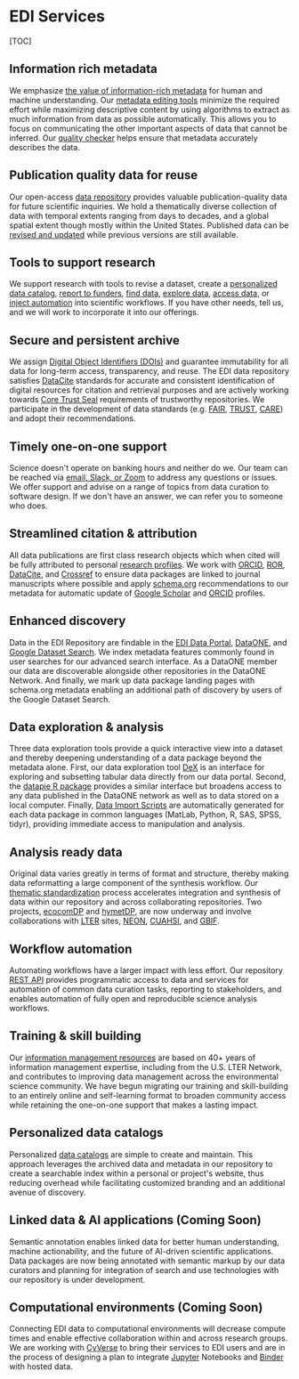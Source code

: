 # EDI Services

[TOC]

## Information rich metadata

We emphasize [the value of information-rich metadata](/templates/resources/the-value-of-metadata.md) for human and machine understanding. Our [metadata editing tools](/templates/resources/creating-metadata-for-publication.md) minimize the required effort while maximizing descriptive content by using algorithms to extract as much information from data as possible automatically. This allows you to focus on communicating the other important aspects of data that cannot be inferred. Our [quality checker](/templates/resources/evaluating-a-data-package.md) helps ensure that metadata accurately describes the data.

## Publication quality data for reuse

Our open-access [data repository](https://portal.edirepository.org/nis/home.jsp) provides valuable publication-quality data for future scientific inquiries. We hold a thematically diverse collection of data with temporal extents ranging from days to decades, and a global spatial extent though mostly within the United States. Published data can be [revised and updated](/templates/resources/updating-a-data-package.md) while previous versions are still available.

## Tools to support research

We support research with tools to revise a dataset, create a [personalized data catalog](/templates/resources/create-a-data-catalog.md), [report to funders](/templates/resources/reporting-to-funders.md), [find data](/templates/resources/finding-data.md), [explore data](/templates/resources/data-exploration.md), [access data](/templates/resources/accessing-data.md), or [inject automation](/templates/resources/event-notifications.md) into scientific workflows. If you have other needs, tell us, and we will work to incorporate it into our offerings.

## Secure and persistent archive

We assign [Digital Object Identifiers (DOIs)](/templates/resources/the-data-package.md#digital-object-identifier-doi) and guarantee immutability for all data for long-term access, transparency, and reuse. The EDI data repository satisfies [DataCite](https://datacite.org/) standards for accurate and consistent identification of digital resources for citation and retrieval purposes and are actively working towards [Core Trust Seal](https://www.coretrustseal.org/) requirements of trustworthy repositories. We participate in the development of data standards (e.g. [FAIR](https://www.go-fair.org/fair-principles/), [TRUST](https://www.nature.com/articles/s41597-020-0486-7), [CARE](https://www.gida-global.org/care)) and adopt their recommendations.

## Timely one-on-one support

Science doesn't operate on banking hours and neither do we. Our team can be reached via [email, Slack, or Zoom](/templates/support/contact-us.md) to address any questions or issues. We offer support and advise on a range of topics from data curation to software design. If we don't have an answer, we can refer you to someone who does.


## Streamlined citation & attribution

All data publications are first class research objects which when cited will be fully attributed to personal [research profiles](/templates/resources/orcid-id.md). We work with [ORCID](https://orcid.org/), [ROR](https://ror.org/), [DataCite](https://datacite.org/), and [Crossref](https://www.crossref.org/) to ensure data packages are linked to journal manuscripts where possible and apply [schema.org](https://schema.org/) recommendations to our metadata for automatic update of [Google Scholar](https://scholar.google.com/) and [ORCID](https://orcid.org/) profiles.


## Enhanced discovery

Data in the EDI Repository are findable in the [EDI Data Portal](https://portal.edirepository.org/nis/home.jsp), [DataONE](https://www.dataone.org/), and [Google Dataset Search](https://datasetsearch.research.google.com/). We index metadata features commonly found in user searches for our advanced search interface. As a DataONE member our data are discoverable alongside other repositories in the DataONE Network. And finally, we mark up data package landing pages with schema.org metadata enabling an additional path of discovery by users of the Google Dataset Search.

## Data exploration & analysis

Three data exploration tools provide a quick interactive view into a dataset and thereby deepening understanding of a data package beyond the metadata alone. First, our data exploration tool [DeX](/templates/resources/data-exploration.md#data-explorer-dex) is an interface for exploring and subsetting tabular data directly from our data portal. Second, the [datapie R package](/templates/resources/data-exploration.md#datapie) provides a similar interface but broadens access to any data published in the DataONE network as well as to data stored on a local computer. Finally, [Data Import Scripts](/templates/resources/data-exploration.md#data-import-scripts) are automatically generated for each data package in common languages (MatLab, Python, R, SAS, SPSS, tidyr), providing immediate access to manipulation and analysis.

## Analysis ready data

Original data varies greatly in terms of format and structure, thereby making data reformatting a large component of the synthesis workflow. Our [thematic standardization](/templates/resources/thematic-standardization.md) process accelerates integration and synthesis of data within our repository and across collaborating repositories. Two projects, [ecocomDP](/templates/resources/thematic-standardization.md#ecocomdp) and [hymetDP](/templates/resources/thematic-standardization.md#hymetdp), are now underway and involve collaborations with [LTER](https://lternet.edu/) sites, [NEON](https://www.neonscience.org/), [CUAHSI](https://www.cuahsi.org/), and [GBIF](https://www.gbif.org/).

## Workflow automation

Automating workflows have a larger impact with less effort. Our repository [REST API](/templates/resources/rest-api.md) provides programmatic access to data and services for automation of common data curation tasks, reporting to stakeholders, and enables automation of fully open and reproducible science analysis workflows.

## Training & skill building

Our [information management resources](/templates/resources/resources-for-information-managers.md) are based on 40+ years of information management expertise, including from the U.S. LTER Network, and contributes to improving data management across the environmental science community. We have begun migrating our training and skill-building to an entirely online and self-learning format to broaden community access while retaining the one-on-one support that makes a lasting impact.

## Personalized data catalogs

Personalized [data catalogs](/templates/resources/create-a-data-catalog.md) are simple to create and maintain. This approach leverages the archived data and metadata in our repository to create a searchable index within a personal or project's website, thus reducing overhead while facilitating customized branding and an additional avenue of discovery.


## Linked data & AI applications (Coming Soon)

Semantic annotation enables linked data for better human understanding, machine actionability, and the future of AI-driven scientific applications. Data packages are now being annotated with semantic markup by our data curators and planning for integration of search and use technologies with our repository is under development.


## Computational environments (Coming Soon)

Connecting EDI data to computational environments will decrease compute times and enable effective collaboration within and across research groups. We are working with [CyVerse](https://cyverse.org/) to bring their services to EDI users and are in the process of designing a plan to integrate [Jupyter](https://jupyter.org/) Notebooks and [Binder](https://mybinder.org/) with hosted data.
